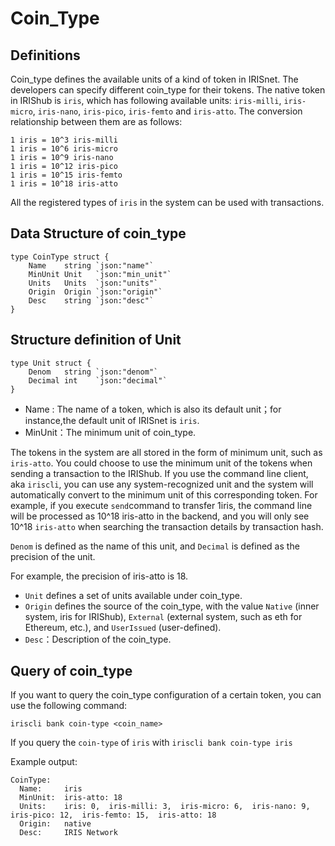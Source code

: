 # Coin_Type

##  Definitions

Coin_type defines the available units of a kind of token in IRISnet. The developers can specify different coin_type for  their tokens. The native token in IRIShub is `iris`, which has following available units: `iris-milli`, `iris-micro`, `iris-nano`, `iris-pico`, `iris-femto` and `iris-atto`. The conversion relationship between them are as follows:

```
1 iris = 10^3 iris-milli
1 iris = 10^6 iris-micro
1 iris = 10^9 iris-nano
1 iris = 10^12 iris-pico
1 iris = 10^15 iris-femto
1 iris = 10^18 iris-atto
```

All the registered types of `iris` in the system can be used with transactions.

## Data Structure of coin_type

```golang
type CoinType struct {
	Name    string `json:"name"`
	MinUnit Unit   `json:"min_unit"`
	Units   Units  `json:"units"`
	Origin  Origin `json:"origin"`
	Desc    string `json:"desc"`
}
```

## Structure definition of Unit

```golang
type Unit struct {
	Denom   string `json:"denom"`
	Decimal int    `json:"decimal"`
}
```

* Name : The name of a token, which is also its default unit；for instance,the default unit of IRISnet is `iris`.
* MinUnit：The minimum unit of coin_type. 

The tokens in the system are all stored in the form of minimum unit, 
such as `iris-atto`. You could choose to use the minimum unit of the tokens when sending a transaction to the IRIShub. 
If you use the command line client, aka `iriscli`, you can use any system-recognized unit and the system 
will automatically convert to the minimum unit of this corresponding token. For example, if you execute `send`command 
to transfer 1iris, the command line will be processed as 10^18 iris-atto in the backend, and you will only 
see 10^18 `iris-atto` when searching the transaction details by transaction hash.

`Denom` is defined as the name of this unit, and `Decimal` is defined as the precision of the unit. 

For example, the precision of iris-atto is 18.

* `Unit` defines a set of units available under coin_type.
* `Origin` defines the source of the coin_type, with the value `Native` (inner system, iris for IRIShub), 
`External` (external system, such as eth for Ethereum, etc.), and `UserIssued` (user-defined).
* `Desc`：Description of the coin_type.

## Query of coin_type

If you want to query the coin_type configuration of a certain token, you can use the following command:

```golang
iriscli bank coin-type <coin_name>
```

If you query the `coin-type` of `iris` with `iriscli bank coin-type iris`
 
Example output:
```$xslt
CoinType:
  Name:     iris
  MinUnit:  iris-atto: 18
  Units:    iris: 0,  iris-milli: 3,  iris-micro: 6,  iris-nano: 9,  iris-pico: 12,  iris-femto: 15,  iris-atto: 18
  Origin:   native
  Desc:     IRIS Network
```